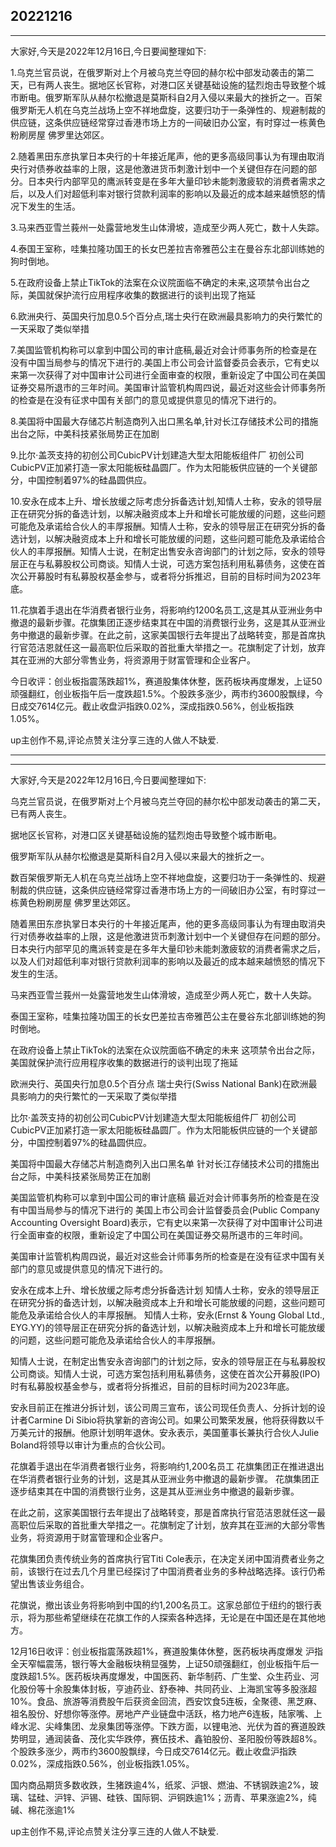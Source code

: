 ## 20221216

---

大家好,今天是2022年12月16日,今日要闻整理如下:

1.乌克兰官员说，在俄罗斯对上个月被乌克兰夺回的赫尔松中部发动袭击的第二天，已有两人丧生。据地区长官称，对港口区关键基础设施的猛烈炮击导致整个城市断电。俄罗斯军队从赫尔松撤退是莫斯科自2月入侵以来最大的挫折之一。百架俄罗斯无人机在乌克兰战场上空不祥地盘旋，这要归功于一条弹性的、规避制裁的供应链，这条供应链经常穿过香港市场上方的一间破旧办公室，有时穿过一栋黄色粉刷房屋 佛罗里达郊区。

2.随着黑田东彦执掌日本央行的十年接近尾声，他的更多高级同事认为有理由取消央行对债券收益率的上限，这是他激进货币刺激计划中一个关键但存在问题的部分。日本央行内部罕见的鹰派转变是在多年大量印钞未能刺激疲软的消费者需求之后，以及人们对超低利率对银行贷款利润率的影响以及最近的成本越来越愤怒的情况下发生的生活。

3.马来西亚雪兰莪州一处露营地发生山体滑坡，造成至少两人死亡，数十人失踪。

4.泰国王室称，哇集拉隆功国王的长女巴差拉吉帝雅芭公主在曼谷东北部训练她的狗时倒地。

5.在政府设备上禁止TikTok的法案在众议院面临不确定的未来,这项禁令出台之际，美国就保护流行应用程序收集的数据进行的谈判出现了拖延

6.欧洲央行、英国央行加息0.5个百分点,瑞士央行在欧洲最具影响力的央行繁忙的一天采取了类似举措

7.美国监管机构称可以拿到中国公司的审计底稿,最近对会计师事务所的检查是在没有中国当局参与的情况下进行的.美国上市公司会计监督委员会表示，它有史以来第一次获得了对中国审计公司进行全面审查的权限，重新设定了中国公司在美国证券交易所退市的三年时间。美国审计监管机构周四说，最近对这些会计师事务所的检查是在没有征求中国有关部门的意见或提供意见的情况下进行的。

8.美国将中国最大存储芯片制造商列入出口黑名单,针对长江存储技术公司的措施出台之际，中美科技紧张局势正在加剧

9.比尔·盖茨支持的初创公司CubicPV计划建造大型太阳能板组件厂
初创公司CubicPV正加紧打造一家太阳能板硅晶圆厂。作为太阳能板供应链的一个关键部分，中国控制着97%的硅晶圆供应。

10.安永在成本上升、增长放缓之际考虑分拆备选计划,知情人士称，安永的领导层正在研究分拆的备选计划，以解决融资成本上升和增长可能放缓的问题，这些问题可能危及承诺给合伙人的丰厚报酬。知情人士称，安永的领导层正在研究分拆的备选计划，以解决融资成本上升和增长可能放缓的问题，这些问题可能危及承诺给合伙人的丰厚报酬。知情人士说，在制定出售安永咨询部门的计划之际，安永的领导层正在与私募股权公司商谈。知情人士说，可选方案包括利用私募债务，这使在首次公开募股时有私募股权基金参与，或者将分拆推迟，目前的目标时间为2023年底。

11.花旗着手退出在华消费者银行业务，将影响约1200名员工,这是其从亚洲业务中撤退的最新步骤。花旗集团正逐步结束其在中国的消费银行业务，这是其从亚洲业务中撤退的最新步骤。在此之前，这家美国银行去年提出了战略转变，那是首席执行官范洁恩就任这一最高职位后采取的首批重大举措之一。花旗制定了计划，放弃其在亚洲的大部分零售业务，将资源用于财富管理和企业客户。

今日收评：创业板指震荡跌超1%，赛道股集体休整，医药板块再度爆发，上证50顽强翻红，创业板指午后一度跌超1.5%。个股跌多涨少，两市约3600股飘绿，今日成交7614亿元。截止收盘沪指跌0.02%，深成指跌0.56%，创业板指跌1.05%。

up主创作不易,评论点赞关注分享三连的人做人不缺爱.

---

---

大家好,今天是2022年12月16日,今日要闻整理如下:

乌克兰官员说，在俄罗斯对上个月被乌克兰夺回的赫尔松中部发动袭击的第二天，已有两人丧生。

据地区长官称，对港口区关键基础设施的猛烈炮击导致整个城市断电。

俄罗斯军队从赫尔松撤退是莫斯科自2月入侵以来最大的挫折之一。

数百架俄罗斯无人机在乌克兰战场上空不祥地盘旋，这要归功于一条弹性的、规避制裁的供应链，这条供应链经常穿过香港市场上方的一间破旧办公室，有时穿过一栋黄色粉刷房屋 佛罗里达郊区。


随着黑田东彦执掌日本央行的十年接近尾声，他的更多高级同事认为有理由取消央行对债券收益率的上限，这是他激进货币刺激计划中一个关键但存在问题的部分。日本央行内部罕见的鹰派转变是在多年大量印钞未能刺激疲软的消费者需求之后，以及人们对超低利率对银行贷款利润率的影响以及最近的成本越来越愤怒的情况下发生的生活。

马来西亚雪兰莪州一处露营地发生山体滑坡，造成至少两人死亡，数十人失踪。


泰国王室称，哇集拉隆功国王的长女巴差拉吉帝雅芭公主在曼谷东北部训练她的狗时倒地。


在政府设备上禁止TikTok的法案在众议院面临不确定的未来
这项禁令出台之际，美国就保护流行应用程序收集的数据进行的谈判出现了拖延

欧洲央行、英国央行加息0.5个百分点
瑞士央行(Swiss National Bank)在欧洲最具影响力的央行繁忙的一天采取了类似举措


比尔·盖茨支持的初创公司CubicPV计划建造大型太阳能板组件厂
初创公司CubicPV正加紧打造一家太阳能板硅晶圆厂。作为太阳能板供应链的一个关键部分，中国控制着97%的硅晶圆供应。

美国将中国最大存储芯片制造商列入出口黑名单
针对长江存储技术公司的措施出台之际，中美科技紧张局势正在加剧



美国监管机构称可以拿到中国公司的审计底稿
最近对会计师事务所的检查是在没有中国当局参与的情况下进行的
美国上市公司会计监督委员会(Public Company Accounting Oversight Board)表示，它有史以来第一次获得了对中国审计公司进行全面审查的权限，重新设定了中国公司在美国证券交易所退市的三年时间。

美国审计监管机构周四说，最近对这些会计师事务所的检查是在没有征求中国有关部门的意见或提供意见的情况下进行的。



安永在成本上升、增长放缓之际考虑分拆备选计划
知情人士称，安永的领导层正在研究分拆的备选计划，以解决融资成本上升和增长可能放缓的问题，这些问题可能危及承诺给合伙人的丰厚报酬。
知情人士称，安永(Ernst & Young Global Ltd., EYG.YY)的领导层正在研究分拆的备选计划，以解决融资成本上升和增长可能放缓的问题，这些问题可能危及承诺给合伙人的丰厚报酬。

知情人士说，在制定出售安永咨询部门的计划之际，安永的领导层正在与私募股权公司商谈。知情人士说，可选方案包括利用私募债务，这使在首次公开募股(IPO)时有私募股权基金参与，或者将分拆推迟，目前的目标时间为2023年底。

安永目前正在推进分拆计划，该公司周三宣布，该公司现任负责人、分拆计划的设计者Carmine Di Sibio将执掌新的咨询公司。如果公司繁荣发展，他将获得数以千万美元计的报酬。他原计划明年退休。安永表示，美国董事长兼执行合伙人Julie Boland将领导以审计为重点的合伙公司。


花旗着手退出在华消费者银行业务，将影响约1,200名员工
花旗集团正在推进退出在华消费者银行业务的计划，这是其从亚洲业务中撤退的最新步骤。
花旗集团正逐步结束其在中国的消费银行业务，这是其从亚洲业务中撤退的最新步骤。

在此之前，这家美国银行去年提出了战略转变，那是首席执行官范洁恩就任这一最高职位后采取的首批重大举措之一。花旗制定了计划，放弃其在亚洲的大部分零售业务，将资源用于财富管理和企业客户。

花旗集团负责传统业务的首席执行官Titi Cole表示，在决定关闭中国消费者业务之前，该银行在过去几个月里已经探讨了中国消费者业务的多种战略选择。该行仍希望出售该业务组合。

花旗说，撤出该业务将影响到中国的约1,200名员工。这家总部位于纽约的银行表示，将为那些希望继续在花旗工作的人探索各种选择，无论是在中国还是在其他地方。

12月16日收评：创业板指震荡跌超1%，赛道股集体休整，医药板块再度爆发 沪指全天窄幅震荡，银行等大金融板块稍显强势，上证50顽强翻红，创业板指午后一度跌超1.5%。医药板块再度爆发，中国医药、新华制药、广生堂、众生药业、河化股份等十余股集体封板，亨迪药业、舒泰神、共同药业、上海凯宝等多股涨超10%。食品、旅游等消费股午后获资金回流，西安饮食5连板，全聚德、黑芝麻、祖名股份、好想你等涨停。房地产产业链盘中活跃，格力地产6连板，陆家嘴、上峰水泥、尖峰集团、龙泉集团等涨停。下跌方面，以锂电池、光伏为首的赛道股跌势明显，通润装备、茂化实华跌停，赛伍技术、鑫铂股份、圣阳股份等跌超8%。个股跌多涨少，两市约3600股飘绿，今日成交7614亿元。截止收盘沪指跌0.02%，深成指跌0.56%，创业板指跌1.05%。

国内商品期货多数收跌，生猪跌逾4%，纸浆、沪银、燃油、不锈钢跌逾2%，玻璃、锰硅、沪锌、沪锡、硅铁、国际铜、沪铜跌逾1%；沥青、苹果涨逾2%，纯碱、棉花涨逾1%



up主创作不易,评论点赞关注分享三连的人做人不缺爱.

